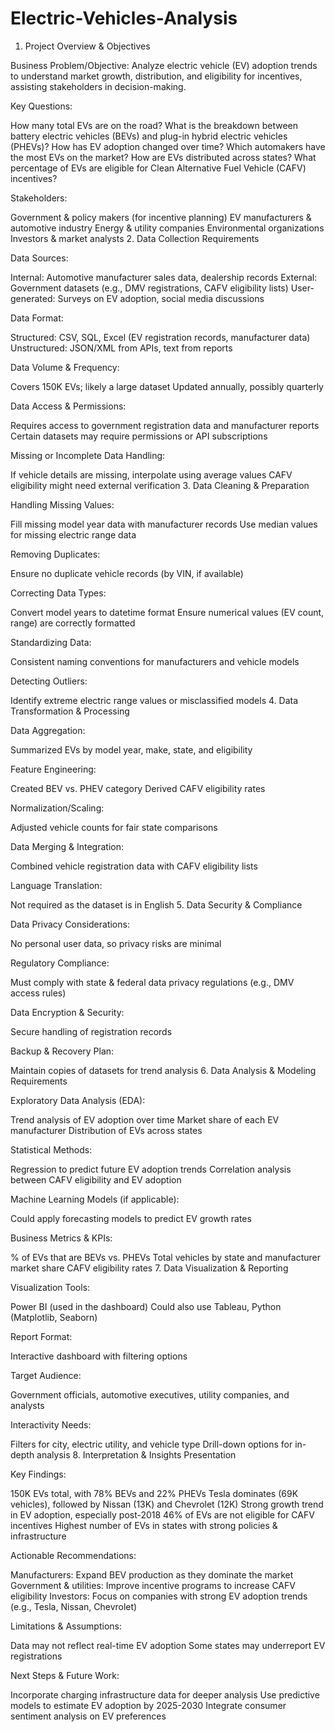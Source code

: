 # Electric-Vehicles-Analysis

1. Project Overview & Objectives

Business Problem/Objective:
Analyze electric vehicle (EV) adoption trends to understand market growth, distribution, and eligibility for incentives, assisting stakeholders in decision-making.

Key Questions:

How many total EVs are on the road?
What is the breakdown between battery electric vehicles (BEVs) and plug-in hybrid electric vehicles (PHEVs)?
How has EV adoption changed over time?
Which automakers have the most EVs on the market?
How are EVs distributed across states?
What percentage of EVs are eligible for Clean Alternative Fuel Vehicle (CAFV) incentives?

Stakeholders:

Government & policy makers (for incentive planning)
EV manufacturers & automotive industry
Energy & utility companies
Environmental organizations
Investors & market analysts
2. Data Collection Requirements

Data Sources:

Internal: Automotive manufacturer sales data, dealership records
External: Government datasets (e.g., DMV registrations, CAFV eligibility lists)
User-generated: Surveys on EV adoption, social media discussions

Data Format:

Structured: CSV, SQL, Excel (EV registration records, manufacturer data)
Unstructured: JSON/XML from APIs, text from reports

Data Volume & Frequency:

Covers 150K EVs; likely a large dataset
Updated annually, possibly quarterly

Data Access & Permissions:

Requires access to government registration data and manufacturer reports
Certain datasets may require permissions or API subscriptions

Missing or Incomplete Data Handling:

If vehicle details are missing, interpolate using average values
CAFV eligibility might need external verification
3. Data Cleaning & Preparation

Handling Missing Values:

Fill missing model year data with manufacturer records
Use median values for missing electric range data

Removing Duplicates:

Ensure no duplicate vehicle records (by VIN, if available)

Correcting Data Types:

Convert model years to datetime format
Ensure numerical values (EV count, range) are correctly formatted

Standardizing Data:

Consistent naming conventions for manufacturers and vehicle models

Detecting Outliers:

Identify extreme electric range values or misclassified models
4. Data Transformation & Processing

Data Aggregation:

Summarized EVs by model year, make, state, and eligibility

Feature Engineering:

Created BEV vs. PHEV category
Derived CAFV eligibility rates

Normalization/Scaling:

Adjusted vehicle counts for fair state comparisons

Data Merging & Integration:

Combined vehicle registration data with CAFV eligibility lists

Language Translation:

Not required as the dataset is in English
5. Data Security & Compliance

Data Privacy Considerations:

No personal user data, so privacy risks are minimal

Regulatory Compliance:

Must comply with state & federal data privacy regulations (e.g., DMV access rules)

Data Encryption & Security:

Secure handling of registration records

Backup & Recovery Plan:

Maintain copies of datasets for trend analysis
6. Data Analysis & Modeling Requirements

Exploratory Data Analysis (EDA):

Trend analysis of EV adoption over time
Market share of each EV manufacturer
Distribution of EVs across states

Statistical Methods:

Regression to predict future EV adoption trends
Correlation analysis between CAFV eligibility and EV adoption

Machine Learning Models (if applicable):

Could apply forecasting models to predict EV growth rates

Business Metrics & KPIs:

% of EVs that are BEVs vs. PHEVs
Total vehicles by state and manufacturer market share
CAFV eligibility rates
7. Data Visualization & Reporting

Visualization Tools:

Power BI (used in the dashboard)
Could also use Tableau, Python (Matplotlib, Seaborn)

Report Format:

Interactive dashboard with filtering options

Target Audience:

Government officials, automotive executives, utility companies, and analysts

Interactivity Needs:

Filters for city, electric utility, and vehicle type
Drill-down options for in-depth analysis
8. Interpretation & Insights Presentation

Key Findings:

150K EVs total, with 78% BEVs and 22% PHEVs
Tesla dominates (69K vehicles), followed by Nissan (13K) and Chevrolet (12K)
Strong growth trend in EV adoption, especially post-2018
46% of EVs are not eligible for CAFV incentives
Highest number of EVs in states with strong policies & infrastructure

Actionable Recommendations:

Manufacturers: Expand BEV production as they dominate the market
Government & utilities: Improve incentive programs to increase CAFV eligibility
Investors: Focus on companies with strong EV adoption trends (e.g., Tesla, Nissan, Chevrolet)

Limitations & Assumptions:

Data may not reflect real-time EV adoption
Some states may underreport EV registrations

Next Steps & Future Work:

Incorporate charging infrastructure data for deeper analysis
Use predictive models to estimate EV adoption by 2025-2030
Integrate consumer sentiment analysis on EV preferences
